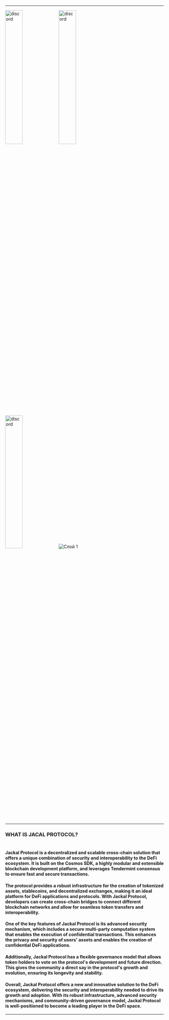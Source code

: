 ___
[<img src='https://user-images.githubusercontent.com/83868103/216317797-bb090a83-7a8c-4b1e-97d9-377e5fa38ec4.png' alt='discord'  width='33%'>](https://github.com/romanv1812/Teritori/blob/main/data/services.md)
[<img src='https://user-images.githubusercontent.com/83868103/216318185-7412f8cc-da21-4588-be0a-eceafece41e1.png' alt='discord'  width='33%'>](https://github.com/romanv1812/Teritori/blob/main/data/services.md)
[<img src='https://user-images.githubusercontent.com/83868103/216318517-1e69a5ab-ada6-4f9b-b9ce-43f7ad7456da.png' alt='discord'  width='32.9%'>](https://github.com/romanv1812/Teritori/blob/main/data/services.md)
![Слой 1](https://user-images.githubusercontent.com/83868103/216319382-71371073-ea4e-4fc9-bbb2-803cf43e553b.png)

___
### WHAT IS JACAL PROTOCOL?
#
#### Jackal Protocol is a decentralized and scalable cross-chain solution that offers a unique combination of security and interoperability to the DeFi ecosystem. It is built on the Cosmos SDK, a highly modular and extensible blockchain development platform, and leverages Tendermint consensus to ensure fast and secure transactions.

#### The protocol provides a robust infrastructure for the creation of tokenized assets, stablecoins, and decentralized exchanges, making it an ideal platform for DeFi applications and protocols. With Jackal Protocol, developers can create cross-chain bridges to connect different blockchain networks and allow for seamless token transfers and interoperability.

#### One of the key features of Jackal Protocol is its advanced security mechanism, which includes a secure multi-party computation system that enables the execution of confidential transactions. This enhances the privacy and security of users' assets and enables the creation of confidential DeFi applications.

#### Additionally, Jackal Protocol has a flexible governance model that allows token holders to vote on the protocol's development and future direction. This gives the community a direct say in the protocol's growth and evolution, ensuring its longevity and stability.

#### Overall, Jackal Protocol offers a new and innovative solution to the DeFi ecosystem, delivering the security and interoperability needed to drive its growth and adoption. With its robust infrastructure, advanced security mechanisms, and community-driven governance model, Jackal Protocol is well-positioned to become a leading player in the DeFi space.
___
